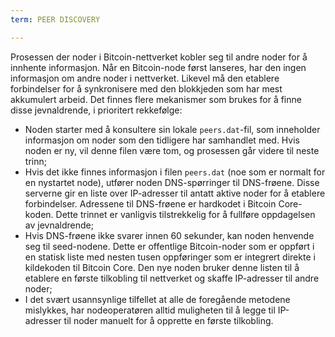 ```yaml
---
term: PEER DISCOVERY

---
```

Prosessen der noder i Bitcoin-nettverket kobler seg til andre noder for å innhente informasjon. Når en Bitcoin-node først lanseres, har den ingen informasjon om andre noder i nettverket. Likevel må den etablere forbindelser for å synkronisere med den blokkjeden som har mest akkumulert arbeid. Det finnes flere mekanismer som brukes for å finne disse jevnaldrende, i prioritert rekkefølge:


- Noden starter med å konsultere sin lokale `peers.dat`-fil, som inneholder informasjon om noder som den tidligere har samhandlet med. Hvis noden er ny, vil denne filen være tom, og prosessen går videre til neste trinn;
- Hvis det ikke finnes informasjon i filen `peers.dat` (noe som er normalt for en nystartet node), utfører noden DNS-spørringer til DNS-frøene. Disse serverne gir en liste over IP-adresser til antatt aktive noder for å etablere forbindelser. Adressene til DNS-frøene er hardkodet i Bitcoin Core-koden. Dette trinnet er vanligvis tilstrekkelig for å fullføre oppdagelsen av jevnaldrende;
- Hvis DNS-frøene ikke svarer innen 60 sekunder, kan noden henvende seg til seed-nodene. Dette er offentlige Bitcoin-noder som er oppført i en statisk liste med nesten tusen oppføringer som er integrert direkte i kildekoden til Bitcoin Core. Den nye noden bruker denne listen til å etablere en første tilkobling til nettverket og skaffe IP-adresser til andre noder;
- I det svært usannsynlige tilfellet at alle de foregående metodene mislykkes, har nodeoperatøren alltid muligheten til å legge til IP-adresser til noder manuelt for å opprette en første tilkobling.